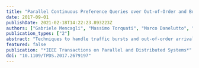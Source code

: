 ```yaml
---
title: "Parallel Continuous Preference Queries over Out-of-Order and Bursty Data Streams"
date: 2017-09-01
publishDate: 2021-02-18T14:22:23.893223Z
authors: ["Gabriele Mencagli", "Massimo Torquati", "Marco Danelutto", "Tiziano De Matteis"]
publication_types: ["2"]
abstract: "Techniques to handle traffic bursts and out-of-order arrivals are of paramount importance to provide real-time sensor data analytics in domains like traffic surveillance, transportation management, healthcare and security applications. In these systems the amount of raw data coming from sensors must be analyzed by continuous queries that extract value-added information used to make informed decisions in real-time. To perform this task with timing constraints, parallelism must be exploited in the query execution in order to enable the real-time processing on parallel architectures. In this paper we focus on continuous preference queries, a representative class of continuous queries for decision making, and we propose a parallel query model targeting the efficient processing over out-of-order and bursty data streams. We study how to integrate punctuation mechanisms in order to enable out-of-order processing. Then, we present advanced scheduling strategies targeting scenarios with different burstiness levels, parameterized using the index of dispersion quantity. Extensive experiments have been performed using synthetic datasets and real-world data streams obtained from an existing real-time locating system. The experimental evaluation demonstrates the efficiency of our parallel solution and its effectiveness in handling the out-of-orderness degrees and burstiness levels of real-world applications."
featured: false
publication: "*IEEE Transactions on Parallel and Distributed Systems*"
doi: "10.1109/TPDS.2017.2679197"
---
```



